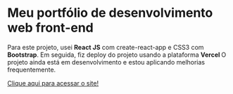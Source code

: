 # Meu portfólio de desenvolvimento web front-end

Para este projeto, usei <b>React JS</b> com create-react-app e CSS3 com <b>Bootstrap</b>. 
Em seguida, fiz deploy do projeto usando a plataforma <b> Vercel </b>
O projeto ainda está em desenvolvimento e estou aplicando melhorias frequentemente. 

[Clique aqui para acessar o site!](https://www.pbombonato.com/)